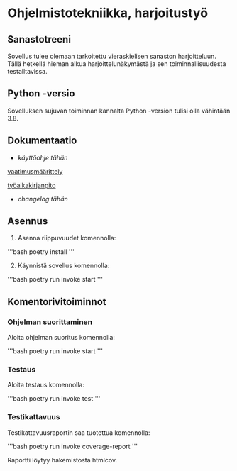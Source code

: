 # Ohjelmistotekniikka, harjoitustyö

## Sanastotreeni

Sovellus tulee olemaan tarkoitettu vieraskielisen sanaston harjoitteluun. Tällä hetkellä hieman alkua harjoittelunäkymästä ja sen toiminnallisuudesta testailtavissa.

## Python -versio

Sovelluksen sujuvan toiminnan kannalta Python -version tulisi olla vähintään 3.8.

## Dokumentaatio

- *käyttöohje tähän*

[vaatimusmäärittely](https://github.com/minnaRon/ot-harjoitustyo/blob/master/dokumentaatio/vaatimusmaarittely.md)

[työaikakirjanpito](https://github.com/minnaRon/ot-harjoitustyo/blob/master/dokumentaatio/tyoaikakirjanpito.md)

- *changelog tähän*

## Asennus

1. Asenna riippuvuudet komennolla:

'''bash
poetry install
'''

2. Käynnistä sovellus komennolla:

'''bash
poetry run invoke start
'''

## Komentorivitoiminnot

### Ohjelman suorittaminen

Aloita ohjelman suoritus komennolla:

'''bash
poetry run invoke start
'''

### Testaus

Aloita testaus komennolla:

'''bash
poetry run invoke test
'''

### Testikattavuus

Testikattavuusraportin saa tuotettua komennolla:

'''bash
poetry run invoke coverage-report
'''

Raportti löytyy hakemistosta htmlcov.
